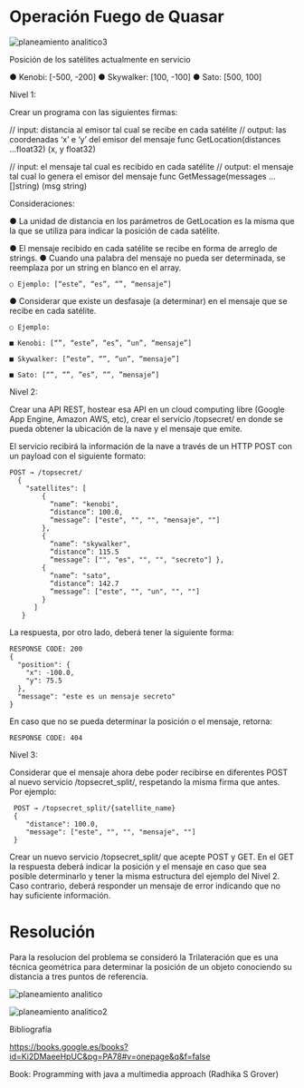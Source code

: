 # Operación Fuego de Quasar

![planeamiento analitico3](https://user-images.githubusercontent.com/18340584/121027072-0eea2f00-c77d-11eb-9b62-5b333266feee.png)


Posición de los satélites actualmente en servicio 

● Kenobi: [-500, -200] 
● Skywalker: [100, -100] 
● Sato: [500, 100] 

Nivel 1:

Crear un programa con las siguientes firmas: 

// input: distancia al emisor tal cual se recibe en cada satélite // output: las coordenadas ‘x’ e ‘y’ del 
emisor del mensaje func GetLocation(distances ...float32) (x, y float32) 

// input: el mensaje tal cual es recibido en cada satélite // output: el mensaje tal cual lo genera 
el emisor del mensaje func GetMessage(messages ...[]string) (msg string) 

Consideraciones: 

● La unidad de distancia en los parámetros de GetLocation es la misma que la que se utiliza 
para indicar la posición de cada satélite. 

● El mensaje recibido en cada satélite se recibe en forma de arreglo de strings. ● Cuando una 
palabra del mensaje no pueda ser determinada, se reemplaza por un string en blanco en el 
array. 
    
    ○ Ejemplo: [“este”, “es”, “”, “mensaje”] 

● Considerar que existe un desfasaje (a determinar) en el mensaje que se recibe en cada 
satélite. 
    
    ○ Ejemplo: 
    
    ■ Kenobi: [“”, “este”, “es”, “un”, “mensaje”] 
    
    ■ Skywalker: [“este”, “”, “un”, “mensaje”] 

    ■ Sato: [“”, ””, ”es”, ””, ”mensaje”] 

Nivel 2:

Crear una API REST, hostear esa API en un cloud computing libre (Google App Engine, Amazon 
AWS, etc), crear el servicio /topsecret/ en donde se pueda obtener la ubicación de la nave y el mensaje 
que emite.

El servicio recibirá la información de la nave a través de un HTTP POST con un payload con el 
siguiente formato: 

    POST → /topsecret/ 
      { 
        "satellites": [ 
            { 
              “name”: "kenobi", 
              “distance”: 100.0, 
              “message”: ["este", "", "", "mensaje", ""] 
            }, 
            { 
              “name”: "skywalker", 
              “distance”: 115.5 
              “message”: ["", "es", "", "", "secreto"] }, 
            { 
              “name”: "sato", 
              “distance”: 142.7 
              “message”: ["este", "", "un", "", ""] 
            } 
          ] 
       } 

La respuesta, por otro lado, deberá tener la siguiente forma: 

    RESPONSE CODE: 200 
    { 
      "position": { 
        "x": -100.0, 
        "y": 75.5 
      }, 
      "message": "este es un mensaje secreto" 
    } 
    
En caso que no se pueda determinar la posición o el mensaje, retorna: 

    RESPONSE CODE: 404

Nivel 3:

Considerar que el mensaje ahora debe poder recibirse en diferentes POST al nuevo servicio 
/topsecret_split/, respetando la misma firma que antes. Por ejemplo: 
     
     POST → /topsecret_split/{satellite_name} 
     { 
        "distance": 100.0, 
        "message": ["este", "", "", "mensaje", ""] 
     }
     
Crear un nuevo servicio /topsecret_split/ que acepte POST y GET. En el GET la respuesta deberá 
indicar la posición y el mensaje en caso que sea posible determinarlo y tener la misma estructura del 
ejemplo del Nivel 2. Caso contrario, deberá responder un mensaje de error indicando que no hay 
suficiente información.

# Resolución

Para la resolucion del problema se consideró la Trilateración que es una técnica geométrica para 
determinar la posición de un objeto conociendo su distancia a tres puntos de referencia.

![planeamiento analitico](https://user-images.githubusercontent.com/18340584/121024824-f7aa4200-c77a-11eb-8c57-cc27f244749d.png)

![planeamiento analitico2](https://user-images.githubusercontent.com/18340584/121026519-97b49b00-c77c-11eb-8870-b0a2b9d8b03f.png)


Bibliografía

https://books.google.es/books?id=Ki2DMaeeHpUC&pg=PA78#v=onepage&q&f=false

Book: Programming with java a multimedia approach (Radhika S Grover)
